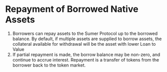 # Repayment of Borrowed Native Assets

1. Borrowers can repay assets to the Sumer Protocol up to the borrowed balance. By default, if multiple assets are supplied to borrow assets, the collateral available for withdrawal will be the asset with lower Loan to Value&#x20;
2. If partial repayment is made, the borrow balance may be non-zero, and continue to accrue interest. Repayment is a transfer of tokens from the borrower back to the token market.
